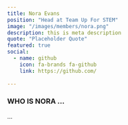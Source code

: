 ```yaml
---
title: Nora Evans
position: "Head at Team Up For STEM"
image: "/images/members/nora.png"
description: this is meta description
quote: "Placeholder Quote"
featured: true
social:
  - name: github
    icon: fa-brands fa-github
    link: https://github.com/
  
---
```


### WHO IS NORA ...

...